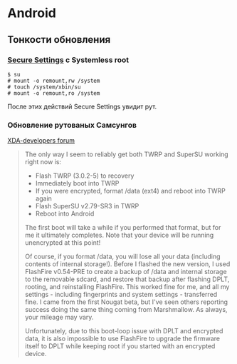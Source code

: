 # Android

## Тонкости обновления ##

### [Secure Settings](https://play.google.com/store/apps/details?id=com.intangibleobject.securesettings.plugin) с Systemless root ###

    $ su
    # mount -o remount,rw /system
    # touch /system/xbin/su
    # mount -o remount,ro /system

После этих действий Secure Settings увидит рут.

### Обновление рутованых Самсунгов ###

[XDA-developers forum](https://forum.xda-developers.com/apps/supersu/2014-09-02-supersu-v2-05-t2868133/post70618589#post70618589)

>The only way I seem to reliably get both TWRP and SuperSU working right now is:
>
> * Flash TWRP (3.0.2-5) to recovery
> * Immediately boot into TWRP
> * If you were encrypted, format /data (ext4) and reboot into TWRP again
> * Flash SuperSU v2.79-SR3 in TWRP
> * Reboot into Android
>
>The first boot will take a while if you performed that format, but for me it ultimately completes. Note that your device will be running unencrypted at this point!
>
>Of course, if you format /data, you will lose all your data (including contents of internal storage!). Before I flashed the new version, I used FlashFire v0.54-PRE to create a backup of /data and internal storage to the removable sdcard, and restore that backup after flashing DPLT, rooting, and reinstalling FlashFire. This worked fine for me, and all my settings - including fingerprints and system settings - transferred fine. I came from the first Nougat beta, but I've seen others reporting success doing the same thing coming from Marshmallow. As always, your mileage may vary.
>
>Unfortunately, due to this boot-loop issue with DPLT and encrypted data, it is also impossible to use FlashFire to upgrade the firmware itself to DPLT while keeping root if you started with an encrypted device.
